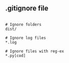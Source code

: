 ## .gitignore file

```shell

# Ignore folders
dist/

# Ignore log files
*.log

# Ignore files with reg-ex
*.py[cod]

```



